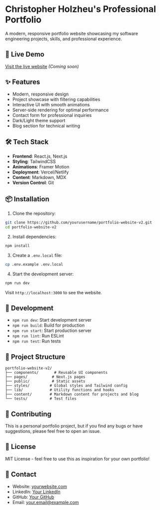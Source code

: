 # Christopher Holzheu's Professional Portfolio

A modern, responsive portfolio website showcasing my software engineering projects, skills, and professional experience.

## 🚀 Live Demo
[Visit the live website](#) *(Coming soon)*

## ✨ Features
- Modern, responsive design
- Project showcase with filtering capabilities
- Interactive UI with smooth animations
- Server-side rendering for optimal performance
- Contact form for professional inquiries
- Dark/Light theme support
- Blog section for technical writing

## 🛠️ Tech Stack
- **Frontend**: React.js, Next.js
- **Styling**: TailwindCSS
- **Animations**: Framer Motion
- **Deployment**: Vercel/Netlify
- **Content**: Markdown, MDX
- **Version Control**: Git

## 📦 Installation

1. Clone the repository:
```bash
git clone https://github.com/yourusername/portfolio-website-v2.git
cd portfolio-website-v2
```

2. Install dependencies:
```bash
npm install
```

3. Create a `.env.local` file:
```bash
cp .env.example .env.local
```

4. Start the development server:
```bash
npm run dev
```

Visit `http://localhost:3000` to see the website.

## 🔧 Development
- `npm run dev`: Start development server
- `npm run build`: Build for production
- `npm run start`: Start production server
- `npm run lint`: Run ESLint
- `npm run test`: Run tests

## 📁 Project Structure
```
portfolio-website-v2/
├── components/       # Reusable UI components
├── pages/           # Next.js pages
├── public/          # Static assets
├── styles/         # Global styles and Tailwind config
├── lib/            # Utility functions and hooks
├── content/        # Markdown content for projects and blog
└── tests/          # Test files
```

## 🤝 Contributing
This is a personal portfolio project, but if you find any bugs or have suggestions, please feel free to open an issue.

## 📝 License
MIT License - feel free to use this as inspiration for your own portfolio!

## 👤 Contact
- Website: [yourwebsite.com](https://yourwebsite.com)
- LinkedIn: [Your LinkedIn](#)
- GitHub: [Your GitHub](#)
- Email: your.email@example.com
